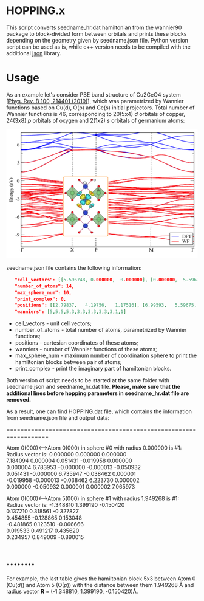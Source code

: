 # HOPPING.x

This script converts seedname_hr.dat hamiltonian from  the wannier90 package to block-divided form between orbitals and prints these blocks depending on the geometry given by seedname.json file. Python version script can be used as is, while c++ version needs to be compiled with the additional [json](https://github.com/nlohmann/json) library.

# Usage 

As an example let's consider PBE band structure of Cu2GeO4 system [[Phys. Rev. B 100, 214401 (2019)](https://journals.aps.org/prb/abstract/10.1103/PhysRevB.100.214401)], which was parametrized by Wannier functions based on Cu(d), O(p) and Ge(s) initial projectors. Total number of Wannier functions is 46, corresponding to 20(5x4) *d* orbitals of copper, 24(3x8) *p* orbitals of oxygen and 2(1x2) *s* orbitals of germanium atoms:

![alt text](https://github.com/danis-b/HOPPING/blob/main/example/bands.png)

seedname.json file contains the following information:

```json
   "cell_vectors": [[5.596748, 0.000000,  0.000000], [0.000000,  5.596748,  0.000000], [2.798374, 2.798374, 4.700648]],
   "number_of_atoms": 14,
   "max_sphere_num": 10,
   "print_complex": 0,
   "positions": [[2.79837,   4.19756,   1.17516], [6.99593,   5.59675,   3.52549], [2.79837,   1.39919,   1.17516], [4.19756,   5.59675,   3.52549], [5.59675,   6.94556,   3.37506], [1.44956,   5.59675,   1.02474], [5.59675,   4.24793,   3.37506], [4.14719,   5.59675,   1.02474], [2.79837,   4.24793,   3.67591], [1.44956,   2.79837,   1.32558], [2.79837,   6.94556,   3.67591], [4.14719,   2.79837,   1.32558], [0.00000,   0.00000,   0.00000], [5.59675,   2.79837,   2.35032]],
   "wanniers": [5,5,5,5,3,3,3,3,3,3,3,3,1,1]
```
* cell_vectors - unit cell vectors;
* number_of_atoms - total number of atoms, parametrized by Wannier functions;
* positions - cartesian coordinates of these atoms;
* wanniers - number of Wannier functions of these atoms;
* max_sphere_num - maximum number of coordination sphere to print the hamiltonian blocks between pair of atoms;
* print_complex - print the imaginary part of hamiltonian blocks. 

Both version of script needs to be started at the same folder with seedname.json and seedname_hr.dat file. **Please, make sure that the additional lines before hopping parameters in seedname_hr.dat file are removed.**

As a result, one can find HOPPING.dat file, which contains the information from seedname.json file and output data:

==================================================================

Atom 0(000)<-->Atom 0(000) in sphere #0 with radius 0.000000 is #1:  
Radius vector is: 0.000000 0.000000 0.000000 \
 7.184094   0.000004   0.051431  -0.019958   0.000000  
 0.000004   6.783953  -0.000000  -0.000013  -0.050932  
 0.051431  -0.000000   6.735947  -0.038462   0.000001  
-0.019958  -0.000013  -0.038462   6.223730   0.000002  
 0.000000  -0.050932   0.000001   0.000002   7.065973  

Atom 0(000)<-->Atom 5(000) in sphere #1 with radius 1.949268 is #1:  
Radius vector is: -1.348810 1.399190 -0.150420 \
 0.137210   0.318561  -0.327827  
 0.454855  -0.128865   0.153048  
-0.481865   0.123510  -0.066666  
 0.019533   0.491217   0.435620  
 0.234957   0.849009  -0.890015  

........
==================================================================

For example, the last table gives the hamiltonian block 5x3 between Atom 0 (Cu(*d*)) and Atom 5 (O(*p*)) with the distance between them 1.949268 Å and radius vector **R** = (-1.348810, 1.399190, -0.150420)Å.





